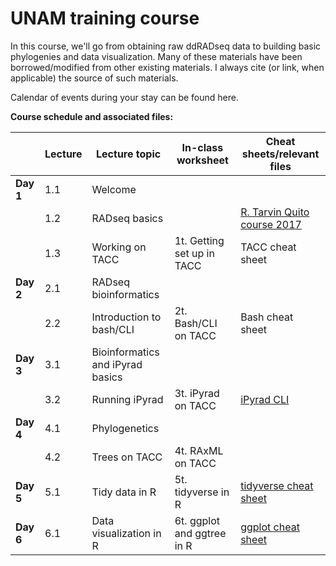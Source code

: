 # UNAM training course

In this course, we'll go from obtaining raw ddRADseq data to building basic phylogenies and data visualization. Many of these materials have been borrowed/modified from other existing materials. I always cite (or link, when applicable) the source of such materials.

Calendar of events during your stay can be found here.

**Course schedule and associated files:**

| | Lecture | Lecture topic | In-class worksheet | Cheat sheets/relevant files |
| ----| -------- | ------------- | ------------ | ------ |
| **Day 1** | 1.1 | Welcome | 
| | 1.2 | RADseq basics | | [R. Tarvin Quito course 2017](https://rdtarvin.github.io/RADseq_Quito_2017/) |
| | 1.3 | Working on TACC | 1t. Getting set up in TACC | TACC cheat sheet |
| **Day 2** | 2.1 | RADseq bioinformatics |
| | 2.2 | Introduction to bash/CLI | 2t. Bash/CLI on TACC | Bash cheat sheet |
| **Day 3** | 3.1 | Bioinformatics and iPyrad basics |
| | 3.2 | Running iPyrad | 3t. iPyrad on TACC | [iPyrad CLI](https://ipyrad.readthedocs.io/en/latest/tutorial_intro_cli.html) |
| **Day 4** | 4.1 | Phylogenetics |
| | 4.2 | Trees on TACC | 4t. RAxML on TACC |
| **Day 5** | 5.1 | Tidy data in R | 5t. tidyverse in R | [tidyverse cheat sheet](https://github.com/eachambers/UNAMtraining/blob/main/misc/tidydata-wrangling-cheatsheet.pdf) |
| **Day 6** | 6.1 | Data visualization in R | 6t. ggplot and ggtree in R | [ggplot cheat sheet](https://github.com/eachambers/UNAMtraining/blob/main/misc/ggplot2-cheatsheet.pdf) |
